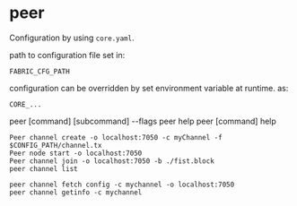 # peer
Configuration by using `core.yaml`.

path to configuration file set in:
```
FABRIC_CFG_PATH
```

configuration can be overridden by set environment variable at runtime. as:
```
CORE_...
```

peer [command] [subcommand] --flags
peer help
peer [command] help
```
Peer channel create -o localhost:7050 -c myChannel -f $CONFIG_PATH/channel.tx
Peer node start -o localhost:7050
Peer channel join -o localhost:7050 -b ./fist.block
peer channel list

peer channel fetch config -c mychannel -o localhost:7050
peer channel getinfo -c mychannel
```
